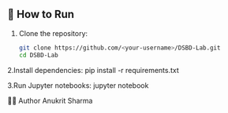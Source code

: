 ## 🚀 How to Run

1. Clone the repository:
   ```bash
   git clone https://github.com/<your-username>/DSBD-Lab.git
   cd DSBD-Lab

2.Install dependencies:
pip install -r requirements.txt

3.Run Jupyter notebooks:
jupyter notebook

👨‍💻 Author
Anukrit Sharma

